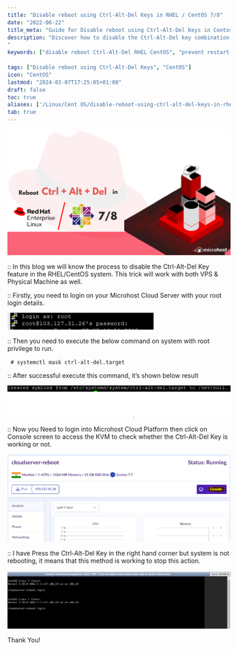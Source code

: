 ```yaml
---
title: "Disable reboot using Ctrl-Alt-Del Keys in RHEL / CentOS 7/8"
date: "2022-06-22"
title_meta: "Guide for Disable reboot using Ctrl-Alt-Del Keys in Centos"
description: "Discover how to disable the Ctrl-Alt-Del key combination for rebooting in RHEL and CentOS 7/8. This guide provides step-by-step instructions to configure system settings to prevent accidental reboots using the Ctrl-Alt-Del keys on RHEL and CentOS Linux distributions.
"
keywords: ["disable reboot Ctrl-Alt-Del RHEL CentOS", "prevent restart key combination CentOS 7 8", "disable Ctrl-Alt-Del reboot RHEL 7 8", "CentOS disable restart shortcut", "disable reboot hotkey RHEL 7 8", "CentOS Ctrl-Alt-Del reboot disable", "RHEL 7 8 disable restart key", "Linux disable Ctrl-Alt-Del reboot"]

tags: ["Disable reboot using Ctrl-Alt-Del Keys", "CentOS"]
icon: "CentOS"
lastmod: "2024-03-07T17:25:05+01:00"
draft: false
toc: true
aliases: ['/Linux/Cent OS/disable-reboot-using-ctrl-alt-del-keys-in-rhel-centos-7-8-support-internal/']
tab: true
---
```


![](images/Disable-reboot-using-Ctrl-Alt-Del-Keys-in-RHEL-_-CentOS-7_8-Support-Internal-1024x576.png)

:: In this blog we will know the process to disable the Ctrl-Alt-Del Key feature in the RHEL/CentOS system. This trick will work with both VPS & Physical Machine as well.

:: Firstly, you need to login on your Microhost Cloud Server with your root login details.

![](images/pasted-image-0-1-6.png)

:: Then you need to execute the below command on system with root privilege to run.

```
 # systemctl mask ctrl-alt-del.target 
```

:: After successful execute this command, it’s shown below result

![](images/pasted-image-0-26.png)

:: Now you Need to login into Microhost Cloud Platform then click on Console screen to access the KVM to check whether the Ctrl-Alt-Del Key is working or not.

![](images/pasted-image-0-2-5.png)

:: I have Press the Ctrl-Alt-Del Key in the right hand corner but system is not rebooting, it means that this method is working to stop this action.

![](images/pasted-image-0-3-5-1024x267.png)

Thank You!

